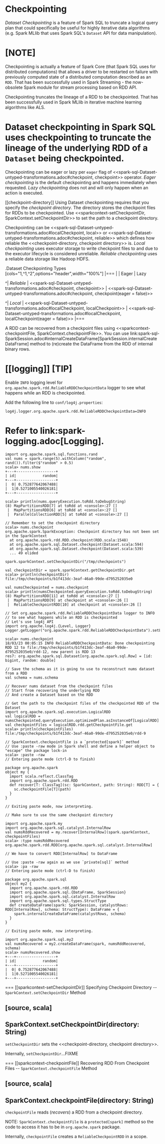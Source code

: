 # Checkpointing

*Dataset Checkpointing* is a feature of Spark SQL to truncate a logical query plan that could specifically be useful for highly iterative data algorithms (e.g. Spark MLlib that uses Spark SQL's `Dataset` API for data manipulation).

[NOTE]
====
Checkpointing is actually a feature of Spark Core (that Spark SQL uses for distributed computations) that allows a driver to be restarted on failure with previously computed state of a distributed computation described as an `RDD`. That has been successfully used in Spark Streaming - the now-obsolete Spark module for stream processing based on RDD API.

Checkpointing truncates the lineage of a RDD to be checkpointed. That has been successfully used in Spark MLlib in iterative machine learning algorithms like ALS.

Dataset checkpointing in Spark SQL uses checkpointing to truncate the lineage of the underlying RDD of a `Dataset` being checkpointed.
====

Checkpointing can be eager or lazy per `eager` flag of <<spark-sql-Dataset-untyped-transformations.adoc#checkpoint, checkpoint>> operator. *Eager checkpointing* is the default checkpointing and happens immediately when requested. *Lazy checkpointing* does not and will only happen when an action is executed.

[[checkpoint-directory]]
Using Dataset checkpointing requires that you specify the *checkpoint directory*. The directory stores the checkpoint files for RDDs to be checkpointed. Use <<sparkcontext-setCheckpointDir, SparkContext.setCheckpointDir>> to set the path to a checkpoint directory.

Checkpointing can be <<spark-sql-Dataset-untyped-transformations.adoc#localCheckpoint, local>> or <<spark-sql-Dataset-untyped-transformations.adoc#checkpoint, reliable>> which defines how reliable the <<checkpoint-directory, checkpoint directory>> is. *Local checkpointing* uses executor storage to write checkpoint files to and due to the executor lifecycle is considered unreliable. *Reliable checkpointing* uses a reliable data storage like Hadoop HDFS.

.Dataset Checkpointing Types
[cols="1,^1,^2",options="header",width="100%"]
|===
|
| Eager
| Lazy

^| *Reliable*
| <<spark-sql-Dataset-untyped-transformations.adoc#checkpoint, checkpoint>>
| <<spark-sql-Dataset-untyped-transformations.adoc#checkpoint, checkpoint(eager = false)>>

^| *Local*
| <<spark-sql-Dataset-untyped-transformations.adoc#localCheckpoint, localCheckpoint>>
| <<spark-sql-Dataset-untyped-transformations.adoc#localCheckpoint, localCheckpoint(eager = false)>>
|===

A RDD can be recovered from a checkpoint files using <<sparkcontext-checkpointFile, SparkContext.checkpointFile>>. You can use link:spark-sql-SparkSession.adoc#internalCreateDataFrame[SparkSession.internalCreateDataFrame] method to (re)create the DataFrame from the RDD of internal binary rows.

[[logging]]
[TIP]
====
Enable `INFO` logging level for `org.apache.spark.rdd.ReliableRDDCheckpointData` logger to see what happens while an RDD is checkpointed.

Add the following line to `conf/log4j.properties`:

```
log4j.logger.org.apache.spark.rdd.ReliableRDDCheckpointData=INFO
```

Refer to link:spark-logging.adoc[Logging].
====

```
import org.apache.spark.sql.functions.rand
val nums = spark.range(5).withColumn("random", rand()).filter($"random" > 0.5)
scala> nums.show
+---+------------------+
| id|            random|
+---+------------------+
|  0| 0.752877642067488|
|  1|0.5271005540026181|
+---+------------------+

scala> println(nums.queryExecution.toRdd.toDebugString)
(8) MapPartitionsRDD[7] at toRdd at <console>:27 []
 |  MapPartitionsRDD[6] at toRdd at <console>:27 []
 |  ParallelCollectionRDD[5] at toRdd at <console>:27 []

// Remember to set the checkpoint directory
scala> nums.checkpoint
org.apache.spark.SparkException: Checkpoint directory has not been set in the SparkContext
  at org.apache.spark.rdd.RDD.checkpoint(RDD.scala:1548)
  at org.apache.spark.sql.Dataset.checkpoint(Dataset.scala:594)
  at org.apache.spark.sql.Dataset.checkpoint(Dataset.scala:539)
  ... 49 elided

spark.sparkContext.setCheckpointDir("/tmp/checkpoints")

val checkpointDir = spark.sparkContext.getCheckpointDir.get
scala> println(checkpointDir)
file:/tmp/checkpoints/b1f413dc-3eaf-46a0-99de-d795252035e0

val numsCheckpointed = nums.checkpoint
scala> println(numsCheckpointed.queryExecution.toRdd.toDebugString)
(8) MapPartitionsRDD[11] at toRdd at <console>:27 []
 |  MapPartitionsRDD[9] at checkpoint at <console>:26 []
 |  ReliableCheckpointRDD[10] at checkpoint at <console>:26 []

// Set org.apache.spark.rdd.ReliableRDDCheckpointData logger to INFO
// to see what happens while an RDD is checkpointed
// Let's use log4j API
import org.apache.log4j.{Level, Logger}
Logger.getLogger("org.apache.spark.rdd.ReliableRDDCheckpointData").setLevel(Level.INFO)

scala> nums.checkpoint
18/03/23 00:05:15 INFO ReliableRDDCheckpointData: Done checkpointing RDD 12 to file:/tmp/checkpoints/b1f413dc-3eaf-46a0-99de-d795252035e0/rdd-12, new parent is RDD 13
res7: org.apache.spark.sql.Dataset[org.apache.spark.sql.Row] = [id: bigint, random: double]

// Save the schema as it is going to use to reconstruct nums dataset from a RDD
val schema = nums.schema

// Recover nums dataset from the checkpoint files
// Start from recovering the underlying RDD
// And create a Dataset based on the RDD

// Get the path to the checkpoint files of the checkpointed RDD of the Dataset
import org.apache.spark.sql.execution.LogicalRDD
val logicalRDD = numsCheckpointed.queryExecution.optimizedPlan.asInstanceOf[LogicalRDD]
val checkpointFiles = logicalRDD.rdd.getCheckpointFile.get
scala> println(checkpointFiles)
file:/tmp/checkpoints/b1f413dc-3eaf-46a0-99de-d795252035e0/rdd-9

// SparkContext.checkpointFile is a `protected[spark]` method
// Use :paste -raw mode in Spark shell and define a helper object to "escape" the package lock-in
scala> :paste -raw
// Entering paste mode (ctrl-D to finish)

package org.apache.spark
object my {
  import scala.reflect.ClassTag
  import org.apache.spark.rdd.RDD
  def recover[T: ClassTag](sc: SparkContext, path: String): RDD[T] = {
    sc.checkpointFile[T](path)
  }
}

// Exiting paste mode, now interpreting.

// Make sure to use the same checkpoint directory

import org.apache.spark.my
import org.apache.spark.sql.catalyst.InternalRow
val numsRddRecovered = my.recover[InternalRow](spark.sparkContext, checkpointFiles)
scala> :type numsRddRecovered
org.apache.spark.rdd.RDD[org.apache.spark.sql.catalyst.InternalRow]

// We have to convert RDD[InternalRow] to DataFrame

// Use :paste -raw again as we use `private[sql]` method
scala> :pa -raw
// Entering paste mode (ctrl-D to finish)

package org.apache.spark.sql
object my2 {
  import org.apache.spark.rdd.RDD
  import org.apache.spark.sql.{DataFrame, SparkSession}
  import org.apache.spark.sql.catalyst.InternalRow
  import org.apache.spark.sql.types.StructType
  def createDataFrame(spark: SparkSession, catalystRows: RDD[InternalRow], schema: StructType): DataFrame = {
    spark.internalCreateDataFrame(catalystRows, schema)
  }
}

// Exiting paste mode, now interpreting.

import org.apache.spark.sql.my2
val numsRecovered = my2.createDataFrame(spark, numsRddRecovered, schema)
scala> numsRecovered.show
+---+------------------+
| id|            random|
+---+------------------+
|  0| 0.752877642067488|
|  1|0.5271005540026181|
+---+------------------+
```

=== [[sparkcontext-setCheckpointDir]] Specifying Checkpoint Directory -- `SparkContext.setCheckpointDir` Method

[source, scala]
----
SparkContext.setCheckpointDir(directory: String)
----

`setCheckpointDir` sets the <<checkpoint-directory, checkpoint directory>>.

Internally, `setCheckpointDir`...FIXME

=== [[sparkcontext-checkpointFile]] Recovering RDD From Checkpoint Files -- `SparkContext.checkpointFile` Method

[source, scala]
----
SparkContext.checkpointFile(directory: String)
----

`checkpointFile` reads (_recovers_) a RDD from a checkpoint directory.

NOTE: `SparkContext.checkpointFile` is a `protected[spark]` method so the code to access it has to be in `org.apache.spark` package.

Internally, `checkpointFile` creates a `ReliableCheckpointRDD` in a scope.
